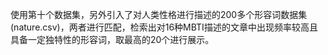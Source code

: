 使用第十个数据集，另外引入了对人类性格进行描述的200多个形容词数据集(nature.csv)，两者进行匹配，检索出对16种MBTI描述的文章中出现频率较高且具备一定独特性的形容词，取最高的20个进行展示。
